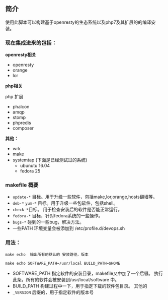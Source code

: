 ## 简介

使用此脚本可以构建基于openresty的生态系统以及php7及其扩展的的编译安装。


### 现在集成进来的包括：

__openresty相关__
- openresty
- orange
- lor


__php相关__

php 扩展
- phalcon
- amqp
- stomp
- phpredis
- composer

__其他：__
- wrk
- make
- systemtap (下面是已经测试过的系统)
    + ubunutu 16.04
    + fedora 25


### makefile 概要

- `update-*`  目标。用于升级一些软件，包括make,lor,orange,hosts翻墙等。
- `deb-*` `yum-*` 目标。用于升级一些包软件，包括shell。
- `check-*`目标。 用于检查安装后的软件是否能正常运行。
- `fedora-*` 目标，针对fedora系统的一些操作。
- `bugs-*` 碰到的一些bug，解决方法。
- 一些PATH 环境变量会被添加到 /etc/profile.d/devops.sh



### 用法：

    make echo  输出所有的默认的 安装路径，版本

    make echo SOFTWARE_PATH=/usr/local BUILD_PATH=$HOME

- SOFTWARE_PATH 指定软件的安装目录，makefile又中加了一个后缀。 执行此条，所有的软件会被安装到/usr/local/software 中。
- BUILD_PATH 构建过程中一下，用于指定下载的软件包目录。
其他的
- `_VERSION` 后缀的，用于指定软件的版本号







